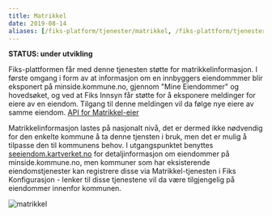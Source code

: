 ```yaml
---
title: Matrikkel
date: 2019-08-14
aliases: [/fiks-platform/tjenester/matrikkel, /fiks-plattform/tjenester/matrikkel]
---
```


**STATUS: under utvikling**

Fiks-plattformen får med denne tjenesten støtte for matrikkelinformasjon. I første omgang i form av at informasjon om en innbyggers eiendommmer blir eksponert på minside.kommune.no, gjennom "Mine Eiendommer" og hovedsøket, og ved at Fiks Innsyn får støtte for å eksponere meldinger for eiere av en eiendom. Tilgang til denne meldingen vil da følge nye eiere av samme eiendom. [API for Matrikkel-eier](https://editor.swagger.io/?url=https://ks-no.github.io/api/matrikkel-eier-api-v1.json)

Matrikkelinformasjon lastes på nasjonalt nivå, det er dermed ikke nødvendig for den enkelte kommune å ta denne tjensten i bruk, men det er mulig å tilpasse den til kommunens behov. I utgangspunktet benyttes  [seeiendom.kartverket.no](https://seeiendom.kartverket.no) for detaljinformasjon om eiendommer på minside.kommune.no, men kommuner som har eksisterende eiendomstjenester kan registrere disse via Matrikkel-tjenesten i Fiks Konfigurasjon - lenker til disse tjenestene vil da være tilgjengelig på eiendommer innenfor kommunen. 

![matrikkel](/images/matrikkel.png "Matrikkel")
